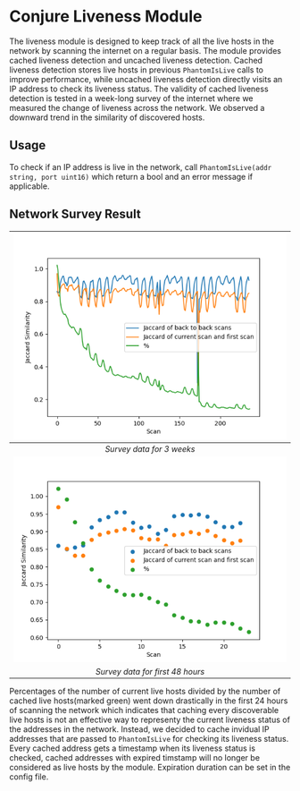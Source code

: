 # Conjure Liveness Module

The liveness module is designed to keep track of all the live hosts in the network by scanning the internet on a regular basis. The module provides cached liveness detection and uncached liveness detection. Cached liveness detection stores live hosts in previous `PhantomIsLive` calls to improve performance, while uncached liveness detection directly visits an IP address to check its liveness status. The validity of cached liveness detection is tested in a week-long survey of the internet where we measured the change of liveness across the network. We observed a downward trend in the similarity of discovered hosts.

## Usage

To check if an IP address is live in the network, call `PhantomIsLive(addr string, port uint16)` which return a bool and an error message if applicable.

## Network Survey Result

|![Scanning Data(3 weeks)](https://raw.githubusercontent.com/kkz13250/conjure_related/main/3_weeks_scanning_plot.png)|
|:--:| 
| *Survey data for 3 weeks* |
|![Scanning Data(48 hours)](https://raw.githubusercontent.com/kkz13250/conjure_related/main/48_hours_scanning_plot.png)|
| *Survey data for first 48 hours* |

Percentages of the number of current live hosts divided by the number of cached live hosts(marked green) went down drastically in the first 24 hours of scanning the network which indicates that caching every discoverable live hosts is not an effective way to representy the current liveness status of the addresses in the network. Instead, we decided to cache invidual IP addresses that are passed to `PhantomIsLive` for checking its liveness status. Every cached address gets a timestamp when its liveness status is checked, cached addresses with expired timstamp will no longer be considered as live hosts by the module. Expiration duration can be set in the config file.